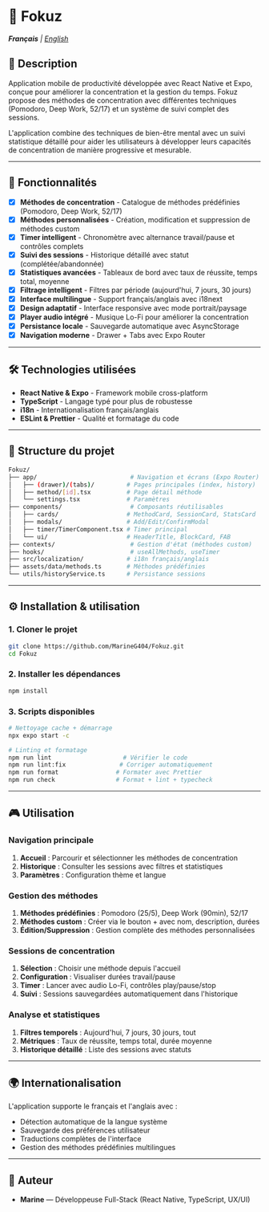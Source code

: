 # 🎯 Fokuz

***Français** | [English](README.en.md)*

## 📖 Description

Application mobile de productivité développée avec React Native et Expo, conçue pour améliorer la concentration et la gestion du temps. Fokuz propose des méthodes de concentration avec différentes techniques (Pomodoro, Deep Work, 52/17) et un système de suivi complet des sessions.

L'application combine des techniques de bien-être mental avec un suivi statistique détaillé pour aider les utilisateurs à développer leurs capacités de concentration de manière progressive et mesurable.

---

## 🚀 Fonctionnalités

- [x] **Méthodes de concentration** - Catalogue de méthodes prédéfinies (Pomodoro, Deep Work, 52/17)
- [x] **Méthodes personnalisées** - Création, modification et suppression de méthodes custom
- [x] **Timer intelligent** - Chronomètre avec alternance travail/pause et contrôles complets
- [x] **Suivi des sessions** - Historique détaillé avec statut (complétée/abandonnée)
- [x] **Statistiques avancées** - Tableaux de bord avec taux de réussite, temps total, moyenne
- [x] **Filtrage intelligent** - Filtres par période (aujourd'hui, 7 jours, 30 jours)
- [x] **Interface multilingue** - Support français/anglais avec i18next
- [x] **Design adaptatif** - Interface responsive avec mode portrait/paysage
- [x] **Player audio intégré** - Musique Lo-Fi pour améliorer la concentration
- [x] **Persistance locale** - Sauvegarde automatique avec AsyncStorage
- [x] **Navigation moderne** - Drawer + Tabs avec Expo Router

---

## 🛠️ Technologies utilisées

- **React Native & Expo** - Framework mobile cross-platform
- **TypeScript** - Langage typé pour plus de robustesse
- **i18n** - Internationalisation français/anglais
- **ESLint & Prettier** - Qualité et formatage du code

---

## 📂 Structure du projet

```bash
Fokuz/
├── app/                          # Navigation et écrans (Expo Router)
│   ├── (drawer)/(tabs)/         # Pages principales (index, history)
│   ├── method/[id].tsx          # Page détail méthode
│   └── settings.tsx             # Paramètres
├── components/                   # Composants réutilisables
│   ├── cards/                   # MethodCard, SessionCard, StatsCard
│   ├── modals/                  # Add/Edit/ConfirmModal
│   ├── timer/TimerComponent.tsx # Timer principal
│   └── ui/                      # HeaderTitle, BlockCard, FAB
├── contexts/                     # Gestion d'état (méthodes custom)
├── hooks/                        # useAllMethods, useTimer
├── src/localization/            # i18n français/anglais
├── assets/data/methods.ts       # Méthodes prédéfinies
└── utils/historyService.ts      # Persistance sessions
```

---

## ⚙️ Installation & utilisation

### 1. Cloner le projet

```bash
git clone https://github.com/MarineG404/Fokuz.git
cd Fokuz
```

### 2. Installer les dépendances

```bash
npm install
```

### 3. Scripts disponibles

```bash
# Nettoyage cache + démarrage
npx expo start -c

# Linting et formatage
npm run lint                    # Vérifier le code
npm run lint:fix               # Corriger automatiquement
npm run format                # Formater avec Prettier
npm run check                 # Format + lint + typecheck
```

---

## 🎮 Utilisation

### Navigation principale
1. **Accueil** : Parcourir et sélectionner les méthodes de concentration
2. **Historique** : Consulter les sessions avec filtres et statistiques
3. **Paramètres** : Configuration thème et langue

### Gestion des méthodes
1. **Méthodes prédéfinies** : Pomodoro (25/5), Deep Work (90min), 52/17
2. **Méthodes custom** : Créer via le bouton + avec nom, description, durées
3. **Édition/Suppression** : Gestion complète des méthodes personnalisées

### Sessions de concentration
1. **Sélection** : Choisir une méthode depuis l'accueil
2. **Configuration** : Visualiser durées travail/pause
3. **Timer** : Lancer avec audio Lo-Fi, contrôles play/pause/stop
4. **Suivi** : Sessions sauvegardées automatiquement dans l'historique

### Analyse et statistiques
1. **Filtres temporels** : Aujourd'hui, 7 jours, 30 jours, tout
2. **Métriques** : Taux de réussite, temps total, durée moyenne
3. **Historique détaillé** : Liste des sessions avec statuts

---

## 🌍 Internationalisation

L'application supporte le français et l'anglais avec :
- Détection automatique de la langue système
- Sauvegarde des préférences utilisateur
- Traductions complètes de l'interface
- Gestion des méthodes prédéfinies multilingues

---

## 👥 Auteur

- **Marine** — Développeuse Full-Stack (React Native, TypeScript, UX/UI)
